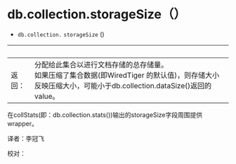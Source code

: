 # [ ](#)db.collection.storageSize（）

[]()

* `db.collection.` `storageSize` ()

| <br /> |                                                              |
| ------ | ------------------------------------------------------------ |
| 返回： | 分配给此集合以进行文档存储的总存储量。<br/>如果压缩了集合数据(即WiredTiger 的默认值)，则存储大小反映压缩大小，可能小于db.collection.dataSize()返回的 value。 |

在collStats(即：db.collection.stats())输出的storageSize字段周围提供 wrapper。



译者：李冠飞

校对：